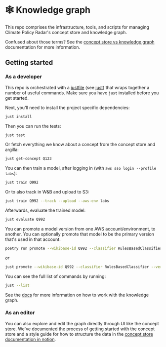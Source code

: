 # 🕸️ Knowledge graph

This repo comprises the infrastructure, tools, and scripts for managing Climate Policy Radar's concept store and knowledge graph.

Confused about those terms? See the [concept store vs knowledge graph](./docs/docs/developers/concept-store-vs-knowledge-graph.md) documentation for more information.

## Getting started

### As a developer

This repo is orchestrated with a [justfile](./justfile) (see [just](https://github.com/casey/just)) that wraps together a number of useful commands. Make sure you have `just` installed before you get started.

Next, you'll need to install the project specific dependencies:

```bash
just install
```

Then you can run the tests:

```bash
just test
```

Or fetch everything we know about a concept from the concept store and argilla:

```bash
just get-concept Q123
```

You can then train a model, after logging in (with `aws sso login --profile labs`):

```bash
just train Q992
```

Or to also track in W&B and upload to S3:

```bash
just train Q992 --track --upload --aws-env labs
```

Afterwards, evaluate the trained model:

```bash
just evaluate Q992
```

You can promote a model version from one AWS account/environment, to another. You can optionally promote that model to be the primary version that's used in that account.

```bash
poetry run promote --wikibase-id Q992 --classifier RulesBasedClassifier --version v13 --from-aws-env labs --to-aws-env staging --primary
```

_or_

```bash
just promote --wikibase-id Q992 --classifier RulesBasedClassifier --version v7 --within-aws-env staging --no-primary
```

You can see the full list of commands by running:

```bash
just --list
```

See the [docs](./docs) for more information on how to work with the knowledge graph.

### As an editor

You can also explore and edit the graph directly through UI like the concept store. We've documented the process of getting started with the concept store and a style guide for how to structure the data in the [concept store documentation in notion](https://www.notion.so/climatepolicyradar/Concept-store-documentation-54b91a8359664cb3a9bbe3989efb7ca0?pvs=4).
